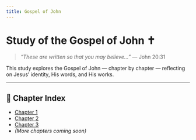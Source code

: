 ```yaml
---
title: Gospel of John
---
```


# Study of the Gospel of John ✝️

> _“These are written so that you may believe...”_ — John 20:31

This study explores the Gospel of John — chapter by chapter — reflecting on Jesus’ identity, His words, and His works.

---

## 📖 Chapter Index

- [Chapter 1](john1.md)
- [Chapter 2](john2.md)
- [Chapter 3](john3.md)
- *(More chapters coming soon)*
